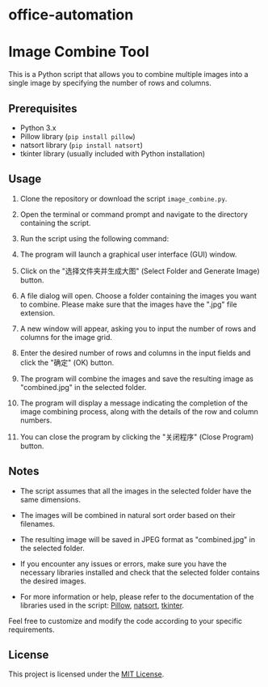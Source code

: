 # office-automation
# Image Combine Tool

This is a Python script that allows you to combine multiple images into a single image by specifying the number of rows and columns.

## Prerequisites

- Python 3.x
- Pillow library (`pip install pillow`)
- natsort library (`pip install natsort`)
- tkinter library (usually included with Python installation)

## Usage

1. Clone the repository or download the script `image_combine.py`.

2. Open the terminal or command prompt and navigate to the directory containing the script.

3. Run the script using the following command:

4. The program will launch a graphical user interface (GUI) window.

5. Click on the "选择文件夹并生成大图" (Select Folder and Generate Image) button.

6. A file dialog will open. Choose a folder containing the images you want to combine. Please make sure that the images have the ".jpg" file extension.

7. A new window will appear, asking you to input the number of rows and columns for the image grid.

8. Enter the desired number of rows and columns in the input fields and click the "确定" (OK) button.

9. The program will combine the images and save the resulting image as "combined.jpg" in the selected folder.

10. The program will display a message indicating the completion of the image combining process, along with the details of the row and column numbers.

11. You can close the program by clicking the "关闭程序" (Close Program) button.

## Notes

- The script assumes that all the images in the selected folder have the same dimensions.

- The images will be combined in natural sort order based on their filenames.

- The resulting image will be saved in JPEG format as "combined.jpg" in the selected folder.

- If you encounter any issues or errors, make sure you have the necessary libraries installed and check that the selected folder contains the desired images.

- For more information or help, please refer to the documentation of the libraries used in the script: [Pillow](https://pillow.readthedocs.io/), [natsort](https://pypi.org/project/natsort/), [tkinter](https://docs.python.org/3/library/tkinter.html).

Feel free to customize and modify the code according to your specific requirements.

## License

This project is licensed under the [MIT License](LICENSE).
